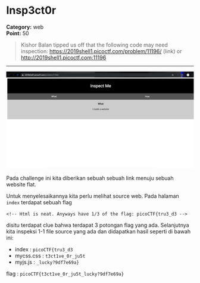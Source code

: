 # Insp3ct0r
**Category:** web <br>
**Point:** 50

> Kishor Balan tipped us off that the following code may need inspection: https://2019shell1.picoctf.com/problem/11196/ (link) or http://2019shell1.picoctf.com:11196

---

![](./ss01.png)

Pada challenge ini kita diberikan sebuah sebuah link menuju sebuah website flat.

Untuk menyelesaikannya kita perlu melihat source web. Pada halaman `index` terdapat sebuah flag

```
<!-- Html is neat. Anyways have 1/3 of the flag: picoCTF{tru3_d3 -->
```

disitu terdapat clue bahwa terdapat 3 potongan flag yang ada. Selanjutnya kita inspeksi 1-1 file source yang ada dan didapatkan hasil seperti di bawah ini:

* index : `picoCTF{tru3_d3`
* mycss.css : `t3ct1ve_0r_ju5t`
* myjs.js : `_lucky?9df7e69a}`

flag : `picoCTF{t3ct1ve_0r_ju5t_lucky?9df7e69a}`